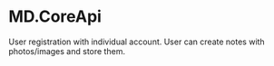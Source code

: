 # MD.CoreApi
User registration with individual account.
User can create notes with photos/images and store them.
